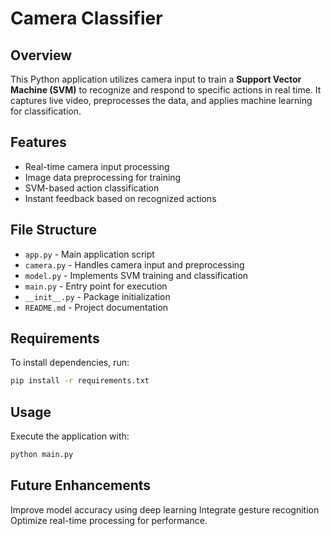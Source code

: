 # Camera Classifier  

## Overview  
This Python application utilizes camera input to train a **Support Vector Machine (SVM)** to recognize and respond to specific actions in real time. It captures live video, preprocesses the data, and applies machine learning for classification.  

## Features  
- Real-time camera input processing  
- Image data preprocessing for training  
- SVM-based action classification  
- Instant feedback based on recognized actions  

## File Structure  
- `app.py` - Main application script  
- `camera.py` - Handles camera input and preprocessing  
- `model.py` - Implements SVM training and classification  
- `main.py` - Entry point for execution  
- `__init__.py` - Package initialization  
- `README.md` - Project documentation  

## Requirements
To install dependencies, run:
```bash
pip install -r requirements.txt
```

## Usage
Execute the application with:
```bash
python main.py
```

## Future Enhancements
Improve model accuracy using deep learning
Integrate gesture recognition
Optimize real-time processing for performance.

